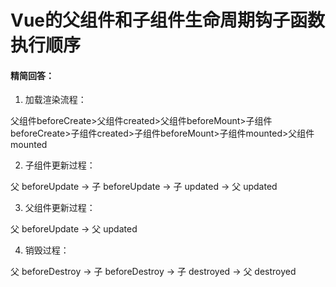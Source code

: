 # Vue的父组件和子组件生命周期钩子函数执行顺序

#### 精简回答：

1. 加载渲染流程：

父组件beforeCreate>父组件created>父组件beforeMount>子组件beforeCreate>子组件created>子组件beforeMount>子组件mounted>父组件mounted

2. 子组件更新过程：

父 beforeUpdate -> 子 beforeUpdate -> 子 updated -> 父 updated

3. 父组件更新过程：

父 beforeUpdate -> 父 updated

4. 销毁过程：

父 beforeDestroy -> 子 beforeDestroy -> 子 destroyed -> 父 destroyed
